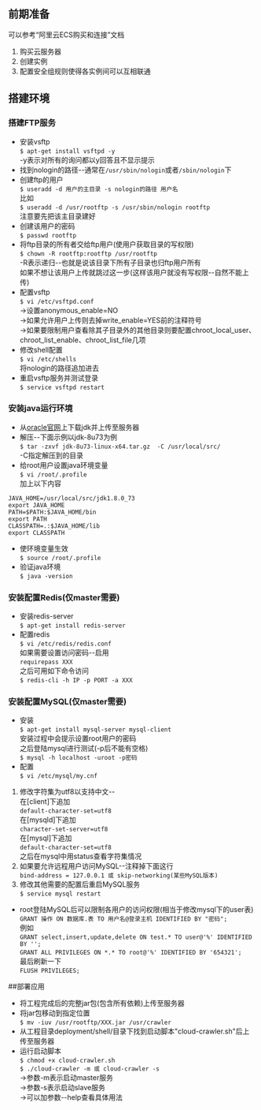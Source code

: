 ## 前期准备
可以参考“阿里云ECS购买和连接”文档  
1. 购买云服务器  
2. 创建实例  
3. 配置安全组规则使得各实例间可以互相联通  

## 搭建环境
### 搭建FTP服务
* 安装vsftp  
`$ apt-get install vsftpd -y`  
-y表示对所有的询问都以y回答且不显示提示  
* 找到nologin的路径--通常在`/usr/sbin/nologin`或者`/sbin/nologin`下  
* 创建ftp的用户  
`$ useradd -d 用户的主目录 -s nologin的路径 用户名`  
比如  
`$ useradd -d /usr/rootftp -s /usr/sbin/nologin rootftp`  
注意要先把该主目录建好  
* 创建该用户的密码  
`$ passwd rootftp`  
* 将ftp目录的所有者交给ftp用户(使用户获取目录的写权限)  
`$ chown -R rootftp:rootftp /usr/rootftp`  
-R表示递归--也就是说该目录下所有子目录也归ftp用户所有  
如果不想让该用户上传就跳过这一步(这样该用户就没有写权限--自然不能上传)  
*  配置vsftp  
`$ vi /etc/vsftpd.conf`  
->设置anonymous_enable=NO  
->如果允许用户上传则去掉write_enable=YES前的注释符号  
->如果要限制用户查看除其子目录外的其他目录则要配置chroot_local_user、chroot_list_enable、chroot_list_file几项  
* 修改shell配置  
`$ vi /etc/shells`  
将nologin的路径追加进去  
* 重启vsftp服务并测试登录  
`$ service vsftpd restart`  

### 安装java运行环境
* 从[oracle官网](http://www.oracle.com/technetwork/java/javase/downloads/index.html)上下载jdk并上传至服务器  
* 解压--下面示例以jdk-8u73为例  
`$ tar -zxvf jdk-8u73-linux-x64.tar.gz  -C /usr/local/src/`  
-C指定解压到的目录  
* 给root用户设置java环境变量  
`$ vi /root/.profile`  
加上以下内容  
```
JAVA_HOME=/usr/local/src/jdk1.8.0_73  
export JAVA_HOME  
PATH=$PATH:$JAVA_HOME/bin  
export PATH  
CLASSPATH=.:$JAVA_HOME/lib  
export CLASSPATH  
```
* 使环境变量生效  
`$ source /root/.profile`  
* 验证java环境  
`$ java -version`  

### 安装配置Redis(仅master需要)
* 安装redis-server  
`$ apt-get install redis-server`  
* 配置redis  
`$ vi /etc/redis/redis.conf`  
如果需要设置访问密码--启用  
`requirepass XXX`  
之后可用如下命令访问  
`$ redis-cli -h IP -p PORT -a XXX`  

### 安装配置MySQL(仅master需要)
* 安装  
`$ apt-get install mysql-server mysql-client`  
安装过程中会提示设置root用户的密码  
之后登陆mysql进行测试(-p后不能有空格)  
`$ mysql -h localhost -uroot -p密码`  
* 配置  
`$ vi /etc/mysql/my.cnf`  
1. 修改字符集为utf8以支持中文--  
在[client]下追加  
`default-character-set=utf8`  
在[mysqld]下追加  
`character-set-server=utf8`  
在[mysql]下追加  
`default-character-set=utf8`  
之后在mysql中用status查看字符集情况  
2. 如果要允许远程用户访问MySQL--注释掉下面这行  
`bind-address = 127.0.0.1 或 skip-networking(某些MySQL版本)`  
3. 修改其他需要的配置后重启MySQL服务  
`$ service mysql restart`  
* root登陆MySQL后可以限制各用户的访问权限(相当于修改mysql下的user表)  
`GRANT 操作 ON 数据库.表 TO 用户名@登录主机 IDENTIFIED BY "密码";`  
例如  
`GRANT select,insert,update,delete ON test.* TO user@'%' IDENTIFIED BY '';`  
`GRANT ALL PRIVILEGES ON *.* TO root@'%' IDENTIFIED BY '654321';`  
最后刷新一下  
`FLUSH PRIVILEGES;`

##部署应用
* 将工程完成后的完整jar包(包含所有依赖)上传至服务器  
* 将jar包移动到指定位置  
`$ mv -iuv /usr/rootftp/XXX.jar /usr/crawler`  
* 从工程目录deployment/shell/目录下找到启动脚本"cloud-crawler.sh"后上传至服务器  
* 运行启动脚本  
`$ chmod +x cloud-crawler.sh`  
`$ ./cloud-crawler -m 或 cloud-crawler -s`  
->参数-m表示启动master服务  
->参数-s表示启动slave服务  
->可以加参数--help查看具体用法  
